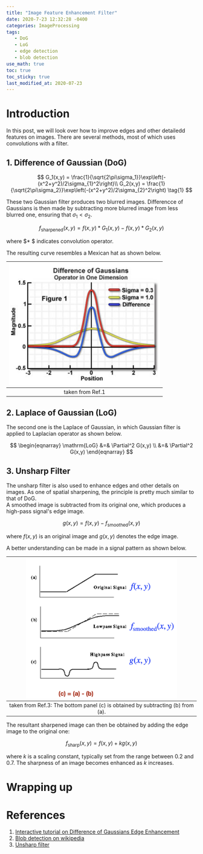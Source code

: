 ```yaml
---
title: "Image Feature Enhancement Filter"
date: 2020-7-23 12:32:28 -0400
categories: ImageProcessing
tags:
   - DoG 
   - LoG
   - edge detection 
   - blob detection 
use_math: true
toc: true
toc_sticky: true
last_modified_at: 2020-07-23
---
```



# Introduction 

In this post, we will look over how to improve edges and other detailedd features on images. There are several methods, most of which uses convolutions with a filter. 


## 1. Difference of Gaussian (DoG)  

$$
G_1(x,y) = \frac{1}{\sqrt{2\pi\sigma_1}}\exp\left(-(x^2+y^2)/2\sigma_{1}^2\right)\\   
G_2(x,y) = \frac{1}{\sqrt{2\pi\sigma_2}}\exp\left(-(x^2+y^2)/2\sigma_{2}^2\right)
\tag{1} 
$$

These two Gaussian filter produces two blurred images. Differencce of Gaussians is then made by subtracting more blurred image from less blurred one, 
ensuring that $\sigma_1 < \sigma_2$. 

$$
f_{\mathrm{sharpened}}(x,y) = f(x,y)* G_1(x,y) - f(x,y) * G_2(x,y)
\tag{2}
$$

where $* $ indicates convolution operator. 


The resulting curve resembles a Mexican hat as shown below. 

|<img src="/assets/images/DoG.png" width="400px" >|
|:--:| 
|taken from Ref.1|


## 2. Laplace of Gaussian (LoG)

The second one is the Laplace of Gaussian, in which Gaussian filter is applied to Laplacian operator as shown below. 

$$ 
\begin{eqnarray}
\mathrm{LoG} &=& \Partial^2 G(x,y) \\
&=& \Partial^2 G(x,y) 
\end{eqnarray}
$$




## 3. Unsharp Filter 

The unsharp filter is also used to enhance edges and other details on images. As one of spatial sharpening, the principle is pretty much similar to that of DoG.  
A smoothed image is subtracted from its original one, which produces a high-pass signal's edge image. 

$$
g(x,y) = f(x,y) - f_{\mathrm{smoothed}}(x,y)
\tag{3}
$$

where $f(x,y)$ is an original image and $g(x,y)$ denotes the edge image. 


A better understanding can be made in a signal pattern as shown below. 

|<img src="/assets/images/unsharpFiltering.jpeg" width="400px" >|
|:--:| 
|taken from Ref.3: The bottom panel (c) is obtained by subtracting (b) from (a).|


The resultant sharpened image can then be obtained by adding the edge image to the original one:  

$$
f_{\mathrm{sharp}}(x,y) = f(x,y) + kg(x,y)
\tag{4}
$$

where $k$ is a scaling constant, typically set from the range between 0.2 and 0.7. The sharpness of an image becomes enhanced as $k$ increases.



# Wrapping up


# References 
  
  1. [Interactive tutorial on Difference of Gaussians Edge Enhancement](https://micro.magnet.fsu.edu/primer/java/digitalimaging/processing/diffgaussians/index.html) 
  2. [Blob detection on wikipedia](https://en.wikipedia.org/wiki/Blob_detection#The_Laplacian_of_Gaussian)  
  3. [Unsharp filter](https://homepages.inf.ed.ac.uk/rbf/HIPR2/unsharp.htm)   
  
  
  
  
  
  
